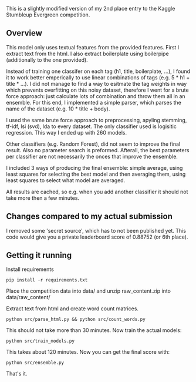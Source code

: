 This is a slightly modified version of my 2nd place entry to the Kaggle Stumbleup Evergreen competition.

Overview
-----------

This model only uses textual features from the provided features. First I extract text from the html. I also extract 
boilerplate using boilerpipe (additionally to the one provided).

Instead of training one classifer on each tag (h1, title, boilerplate, ...), I found it to work better emperically 
to use linear combinations of tags (e.g. 5 * h1 + title * ...). I did not manage to find a way to esitmate the 
tag weights in way which prevents overfitting on this noisy dataset, therefore I went for a brute force approach: 
just calculate lots of combination and throw them all in an ensemble. For this end, I implemented a simple parser, 
which parses the name of the dataset (e.g. 10 * title + body).

I used the same brute force approach to preprocessing, apyling stemming, tf-idf, lsi (svd), lda to every dataset. The 
only classifier used is logisitic regression. This way I ended up with 260 models.

Other classifiers (e.g. Random Forest), did not seem to improve the final result. Also no parameter search is preformed. 
Afterall, the best parameters per classifier are not necessarily the onces that improve the ensemble.

I included 3 ways of producing the final ensemble: simple average, using least squares for selecting the best model and then 
averaging them, using least squares to select what model are averaged.

All results are cached, so e.g. when you add another classifier it should not take more then a few minutes.

Changes compared to my actual submission
-----------

I removed some 'secret source', which has to not been published yet. This code would give you a private leaderboard score of 0.88752 (or 6th place).

Getting it running
-----------

Install requirements

  ```pip install -r requirements.txt ```

Place the competition data into data/ and unzip raw_content.zip into data/raw_content/

Extract text from html and create word count matrices.

  ```python src/parse_html.py && python src/count_words.py```

This should not take more than 30 minutes. Now train the actual models:

  ```python src/train_models.py```
  
This takes about 120 minutes. Now you can get the final score with:

  ```python src/ensemble.py```
  
  That's it.
